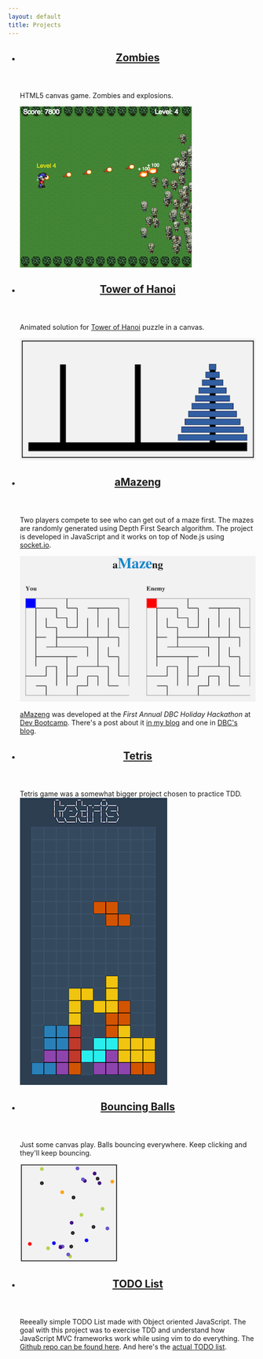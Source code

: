 ```yaml
---
layout: default
title: Projects
---
```


<ul class="list projects-list">
  <!-- Zombies -->
  <li class="list-item">
    <header class="list-item-header">
      <h2 class="list-item-title"><a href="/projects/zombies">Zombies</a></h2>
    </header>
    <div class="list-item-content">
      <p>HTML5 canvas game. Zombies and explosions.</p>
      <a href="/projects/zombies"><img alt="Zombies canvas game" src="/assets/images/zombies.png"></a>
    </div>
  </li>

  <!-- Tower of Hanoi -->
  <li class="list-item">
    <header class="list-item-header">
      <h2 class="list-item-title"><a href="/projects/tower-of-hanoi">Tower of Hanoi</a></h2>
    </header>
    <div class="list-item-content">
      <p>Animated solution for <a href="http://en.wikipedia.org/wiki/Tower_of_Hanoi" target="_blank">Tower of Hanoi</a> puzzle in a canvas.</p>
      <a href="/projects/tower-of-hanoi"><img alt="Bouncing Balls" src="/assets/images/tower-of-hanoi.png"></a>
    </div>
  </li>

  <!-- aMazeng -->
  <li class="list-item">
    <header class="list-item-header">
      <h2 class="list-item-title"><a href="http://aMazeng.herokuapp.com" target="_blank">aMazeng</a></h2>
    </header>
    <div class="list-item-content">
      <p>Two players compete to see who can get out of a maze first. The mazes are randomly generated using Depth First Search algorithm. The project is developed in JavaScript and it works on top of Node.js using <a href="http://socket.io" target="_blank">socket.io</a>.</p>
      <p><a href="http://aMazeng.herokuapp.com" target="_blank"><img alt="aMazeng" src="/assets/images/amazeng.png"></a></p>
      <p><a href="http://aMazeng.herokuapp.com" target="_blank">aMazeng</a> was developed at the <em>First Annual DBC Holiday Hackathon</em> at <a href="http://devbootcamp.com" target="_blank">Dev Bootcamp</a>. There's a post about it <a href="/aMazeng">in my blog</a> and one in <a href="http://devbootcamp.com/2013/12/20/first-annual-dbc-holiday-hackathon/" target="_blank">DBC's blog</a>.</p>
    </div>
  </li>

  <!-- Tetris -->
  <li class="list-item">
    <header class="list-item-header">
      <h2 class="list-item-title"><a href="/projects/tetris">Tetris</a></h2>
    </header>
    <div class="list-item-content">
      <p>Tetris game was a somewhat bigger project chosen to practice TDD. <a href="/projects/tetris"><img alt="Tetris GUI first version" src="/assets/images/new-tetris.png"></a></p>
    </div>
  </li>

  <!-- Bouncing Balls -->
  <li class="list-item">
    <header class="list-item-header">
      <h2 class="list-item-title"><a href="/projects/bouncing-balls">Bouncing Balls</a></h2>
    </header>
    <div class="list-item-content">
      <p>Just some canvas play. Balls bouncing everywhere. Keep clicking and they'll keep bouncing.</p>
      <a href="/projects/bouncing-balls"><img alt="Bouncing Balls" src="/assets/images/bouncing-balls.png"></a>
    </div>
  </li>

  <!-- TODO List -->
  <li class="list-item">
    <header class="list-item-header">
      <h2 class="list-item-title"><a href="/projects/todo-list-oo">TODO List</a></h2>
    </header>
    <div class="list-item-content">
      <p>Reeeally simple TODO List made with Object oriented JavaScript. The goal with this project was to exercise TDD and understand how JavaScript MVC frameworks work while using vim to do everything. The <a href="https://github.com/brunops/todoListOO" target="_blank">Github repo can be found here</a>. And here's the <a href="/projects/todo-list-oo">actual TODO list</a>.</p>
    </div>
  </li>
</ul>

